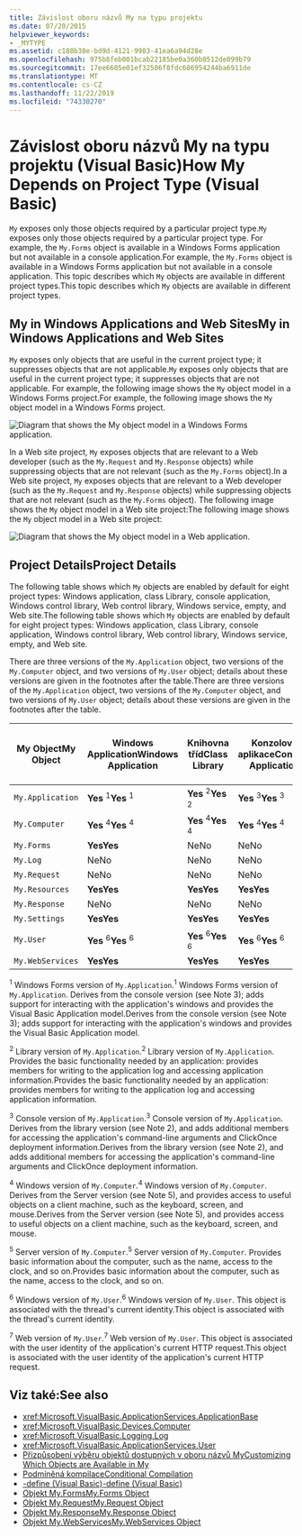 ```yaml
---
title: Závislost oboru názvů My na typu projektu
ms.date: 07/20/2015
helpviewer_keywords:
- _MYTYPE
ms.assetid: c188b38e-bd9d-4121-9983-41ea6a94d28e
ms.openlocfilehash: 975b8feb001bcab22185be0a360b0512de099b79
ms.sourcegitcommit: 17ee6605e01ef32506f8fdc686954244ba6911de
ms.translationtype: MT
ms.contentlocale: cs-CZ
ms.lasthandoff: 11/22/2019
ms.locfileid: "74330270"
---
```

# <a name="how-my-depends-on-project-type-visual-basic"></a><span data-ttu-id="4f80e-102">Závislost oboru názvů My na typu projektu (Visual Basic)</span><span class="sxs-lookup"><span data-stu-id="4f80e-102">How My Depends on Project Type (Visual Basic)</span></span>

<span data-ttu-id="4f80e-103">`My` exposes only those objects required by a particular project type.</span><span class="sxs-lookup"><span data-stu-id="4f80e-103">`My` exposes only those objects required by a particular project type.</span></span> <span data-ttu-id="4f80e-104">For example, the `My.Forms` object is available in a Windows Forms application but not available in a console application.</span><span class="sxs-lookup"><span data-stu-id="4f80e-104">For example, the `My.Forms` object is available in a Windows Forms application but not available in a console application.</span></span> <span data-ttu-id="4f80e-105">This topic describes which `My` objects are available in different project types.</span><span class="sxs-lookup"><span data-stu-id="4f80e-105">This topic describes which `My` objects are available in different project types.</span></span>  
  
## <a name="my-in-windows-applications-and-web-sites"></a><span data-ttu-id="4f80e-106">My in Windows Applications and Web Sites</span><span class="sxs-lookup"><span data-stu-id="4f80e-106">My in Windows Applications and Web Sites</span></span>  

 <span data-ttu-id="4f80e-107">`My` exposes only objects that are useful in the current project type; it suppresses objects that are not applicable.</span><span class="sxs-lookup"><span data-stu-id="4f80e-107">`My` exposes only objects that are useful in the current project type; it suppresses objects that are not applicable.</span></span> <span data-ttu-id="4f80e-108">For example, the following image shows the `My` object model in a Windows Forms project.</span><span class="sxs-lookup"><span data-stu-id="4f80e-108">For example, the following image shows the `My` object model in a Windows Forms project.</span></span>  
  
 ![Diagram that shows the My object model in a Windows Forms application.](./media/how-my-depends-on-project-type/my-object-model-windows-forms.png)  
  
 <span data-ttu-id="4f80e-110">In a Web site project, `My` exposes objects that are relevant to a Web developer (such as the `My.Request` and `My.Response` objects) while suppressing objects that are not relevant (such as the `My.Forms` object).</span><span class="sxs-lookup"><span data-stu-id="4f80e-110">In a Web site project, `My` exposes objects that are relevant to a Web developer (such as the `My.Request` and `My.Response` objects) while suppressing objects that are not relevant (such as the `My.Forms` object).</span></span> <span data-ttu-id="4f80e-111">The following image shows the `My` object model in a Web site project:</span><span class="sxs-lookup"><span data-stu-id="4f80e-111">The following image shows the `My` object model in a Web site project:</span></span>  
  
 ![Diagram that shows the My object model in a Web application.](./media/how-my-depends-on-project-type/my-object-model-web.png)  
  
## <a name="project-details"></a><span data-ttu-id="4f80e-113">Project Details</span><span class="sxs-lookup"><span data-stu-id="4f80e-113">Project Details</span></span>  

 <span data-ttu-id="4f80e-114">The following table shows which `My` objects are enabled by default for eight project types: Windows application, class Library, console application, Windows control library, Web control library, Windows service, empty, and Web site.</span><span class="sxs-lookup"><span data-stu-id="4f80e-114">The following table shows which `My` objects are enabled by default for eight project types: Windows application, class Library, console application, Windows control library, Web control library, Windows service, empty, and Web site.</span></span>  
  
 <span data-ttu-id="4f80e-115">There are three versions of the `My.Application` object, two versions of the `My.Computer` object, and two versions of `My.User` object; details about these versions are given in the footnotes after the table.</span><span class="sxs-lookup"><span data-stu-id="4f80e-115">There are three versions of the `My.Application` object, two versions of the `My.Computer` object, and two versions of `My.User` object; details about these versions are given in the footnotes after the table.</span></span>  
  
|<span data-ttu-id="4f80e-116">My Object</span><span class="sxs-lookup"><span data-stu-id="4f80e-116">My Object</span></span>|<span data-ttu-id="4f80e-117">Windows Application</span><span class="sxs-lookup"><span data-stu-id="4f80e-117">Windows Application</span></span>|<span data-ttu-id="4f80e-118">Knihovna tříd</span><span class="sxs-lookup"><span data-stu-id="4f80e-118">Class Library</span></span>|<span data-ttu-id="4f80e-119">Konzolová aplikace</span><span class="sxs-lookup"><span data-stu-id="4f80e-119">Console Application</span></span>|<span data-ttu-id="4f80e-120">Windows Control Library</span><span class="sxs-lookup"><span data-stu-id="4f80e-120">Windows Control Library</span></span>|<span data-ttu-id="4f80e-121">Web Control Library</span><span class="sxs-lookup"><span data-stu-id="4f80e-121">Web Control Library</span></span>|<span data-ttu-id="4f80e-122">Služba systému Windows</span><span class="sxs-lookup"><span data-stu-id="4f80e-122">Windows Service</span></span>|<span data-ttu-id="4f80e-123">Empty</span><span class="sxs-lookup"><span data-stu-id="4f80e-123">Empty</span></span>|<span data-ttu-id="4f80e-124">Web Site</span><span class="sxs-lookup"><span data-stu-id="4f80e-124">Web Site</span></span>|  
|---|---|---|---|---|---|---|---|---|  
|`My.Application`|<span data-ttu-id="4f80e-125">**Yes** <sup>1</sup></span><span class="sxs-lookup"><span data-stu-id="4f80e-125">**Yes** <sup>1</sup></span></span>|<span data-ttu-id="4f80e-126">**Yes** <sup>2</sup></span><span class="sxs-lookup"><span data-stu-id="4f80e-126">**Yes** <sup>2</sup></span></span>|<span data-ttu-id="4f80e-127">**Yes** <sup>3</sup></span><span class="sxs-lookup"><span data-stu-id="4f80e-127">**Yes** <sup>3</sup></span></span>|<span data-ttu-id="4f80e-128">**Yes** <sup>2</sup></span><span class="sxs-lookup"><span data-stu-id="4f80e-128">**Yes** <sup>2</sup></span></span>|<span data-ttu-id="4f80e-129">Ne</span><span class="sxs-lookup"><span data-stu-id="4f80e-129">No</span></span>|<span data-ttu-id="4f80e-130">**Yes** <sup>3</sup></span><span class="sxs-lookup"><span data-stu-id="4f80e-130">**Yes** <sup>3</sup></span></span>|<span data-ttu-id="4f80e-131">Ne</span><span class="sxs-lookup"><span data-stu-id="4f80e-131">No</span></span>|<span data-ttu-id="4f80e-132">Ne</span><span class="sxs-lookup"><span data-stu-id="4f80e-132">No</span></span>|  
|`My.Computer`|<span data-ttu-id="4f80e-133">**Yes** <sup>4</sup></span><span class="sxs-lookup"><span data-stu-id="4f80e-133">**Yes** <sup>4</sup></span></span>|<span data-ttu-id="4f80e-134">**Yes** <sup>4</sup></span><span class="sxs-lookup"><span data-stu-id="4f80e-134">**Yes** <sup>4</sup></span></span>|<span data-ttu-id="4f80e-135">**Yes** <sup>4</sup></span><span class="sxs-lookup"><span data-stu-id="4f80e-135">**Yes** <sup>4</sup></span></span>|<span data-ttu-id="4f80e-136">**Yes** <sup>4</sup></span><span class="sxs-lookup"><span data-stu-id="4f80e-136">**Yes** <sup>4</sup></span></span>|<span data-ttu-id="4f80e-137">**Yes** <sup>5</sup></span><span class="sxs-lookup"><span data-stu-id="4f80e-137">**Yes** <sup>5</sup></span></span>|<span data-ttu-id="4f80e-138">**Yes** <sup>4</sup></span><span class="sxs-lookup"><span data-stu-id="4f80e-138">**Yes** <sup>4</sup></span></span>|<span data-ttu-id="4f80e-139">Ne</span><span class="sxs-lookup"><span data-stu-id="4f80e-139">No</span></span>|<span data-ttu-id="4f80e-140">**Yes** <sup>5</sup></span><span class="sxs-lookup"><span data-stu-id="4f80e-140">**Yes** <sup>5</sup></span></span>|  
|`My.Forms`|<span data-ttu-id="4f80e-141">**Yes**</span><span class="sxs-lookup"><span data-stu-id="4f80e-141">**Yes**</span></span>|<span data-ttu-id="4f80e-142">Ne</span><span class="sxs-lookup"><span data-stu-id="4f80e-142">No</span></span>|<span data-ttu-id="4f80e-143">Ne</span><span class="sxs-lookup"><span data-stu-id="4f80e-143">No</span></span>|<span data-ttu-id="4f80e-144">**Yes**</span><span class="sxs-lookup"><span data-stu-id="4f80e-144">**Yes**</span></span>|<span data-ttu-id="4f80e-145">Ne</span><span class="sxs-lookup"><span data-stu-id="4f80e-145">No</span></span>|<span data-ttu-id="4f80e-146">Ne</span><span class="sxs-lookup"><span data-stu-id="4f80e-146">No</span></span>|<span data-ttu-id="4f80e-147">Ne</span><span class="sxs-lookup"><span data-stu-id="4f80e-147">No</span></span>|<span data-ttu-id="4f80e-148">Ne</span><span class="sxs-lookup"><span data-stu-id="4f80e-148">No</span></span>|  
|`My.Log`|<span data-ttu-id="4f80e-149">Ne</span><span class="sxs-lookup"><span data-stu-id="4f80e-149">No</span></span>|<span data-ttu-id="4f80e-150">Ne</span><span class="sxs-lookup"><span data-stu-id="4f80e-150">No</span></span>|<span data-ttu-id="4f80e-151">Ne</span><span class="sxs-lookup"><span data-stu-id="4f80e-151">No</span></span>|<span data-ttu-id="4f80e-152">Ne</span><span class="sxs-lookup"><span data-stu-id="4f80e-152">No</span></span>|<span data-ttu-id="4f80e-153">Ne</span><span class="sxs-lookup"><span data-stu-id="4f80e-153">No</span></span>|<span data-ttu-id="4f80e-154">Ne</span><span class="sxs-lookup"><span data-stu-id="4f80e-154">No</span></span>|<span data-ttu-id="4f80e-155">Ne</span><span class="sxs-lookup"><span data-stu-id="4f80e-155">No</span></span>|<span data-ttu-id="4f80e-156">**Yes**</span><span class="sxs-lookup"><span data-stu-id="4f80e-156">**Yes**</span></span>|  
|`My.Request`|<span data-ttu-id="4f80e-157">Ne</span><span class="sxs-lookup"><span data-stu-id="4f80e-157">No</span></span>|<span data-ttu-id="4f80e-158">Ne</span><span class="sxs-lookup"><span data-stu-id="4f80e-158">No</span></span>|<span data-ttu-id="4f80e-159">Ne</span><span class="sxs-lookup"><span data-stu-id="4f80e-159">No</span></span>|<span data-ttu-id="4f80e-160">Ne</span><span class="sxs-lookup"><span data-stu-id="4f80e-160">No</span></span>|<span data-ttu-id="4f80e-161">Ne</span><span class="sxs-lookup"><span data-stu-id="4f80e-161">No</span></span>|<span data-ttu-id="4f80e-162">Ne</span><span class="sxs-lookup"><span data-stu-id="4f80e-162">No</span></span>|<span data-ttu-id="4f80e-163">Ne</span><span class="sxs-lookup"><span data-stu-id="4f80e-163">No</span></span>|<span data-ttu-id="4f80e-164">**Yes**</span><span class="sxs-lookup"><span data-stu-id="4f80e-164">**Yes**</span></span>|  
|`My.Resources`|<span data-ttu-id="4f80e-165">**Yes**</span><span class="sxs-lookup"><span data-stu-id="4f80e-165">**Yes**</span></span>|<span data-ttu-id="4f80e-166">**Yes**</span><span class="sxs-lookup"><span data-stu-id="4f80e-166">**Yes**</span></span>|<span data-ttu-id="4f80e-167">**Yes**</span><span class="sxs-lookup"><span data-stu-id="4f80e-167">**Yes**</span></span>|<span data-ttu-id="4f80e-168">**Yes**</span><span class="sxs-lookup"><span data-stu-id="4f80e-168">**Yes**</span></span>|<span data-ttu-id="4f80e-169">**Yes**</span><span class="sxs-lookup"><span data-stu-id="4f80e-169">**Yes**</span></span>|<span data-ttu-id="4f80e-170">**Yes**</span><span class="sxs-lookup"><span data-stu-id="4f80e-170">**Yes**</span></span>|<span data-ttu-id="4f80e-171">Ne</span><span class="sxs-lookup"><span data-stu-id="4f80e-171">No</span></span>|<span data-ttu-id="4f80e-172">Ne</span><span class="sxs-lookup"><span data-stu-id="4f80e-172">No</span></span>|  
|`My.Response`|<span data-ttu-id="4f80e-173">Ne</span><span class="sxs-lookup"><span data-stu-id="4f80e-173">No</span></span>|<span data-ttu-id="4f80e-174">Ne</span><span class="sxs-lookup"><span data-stu-id="4f80e-174">No</span></span>|<span data-ttu-id="4f80e-175">Ne</span><span class="sxs-lookup"><span data-stu-id="4f80e-175">No</span></span>|<span data-ttu-id="4f80e-176">Ne</span><span class="sxs-lookup"><span data-stu-id="4f80e-176">No</span></span>|<span data-ttu-id="4f80e-177">Ne</span><span class="sxs-lookup"><span data-stu-id="4f80e-177">No</span></span>|<span data-ttu-id="4f80e-178">Ne</span><span class="sxs-lookup"><span data-stu-id="4f80e-178">No</span></span>|<span data-ttu-id="4f80e-179">Ne</span><span class="sxs-lookup"><span data-stu-id="4f80e-179">No</span></span>|<span data-ttu-id="4f80e-180">**Yes**</span><span class="sxs-lookup"><span data-stu-id="4f80e-180">**Yes**</span></span>|  
|`My.Settings`|<span data-ttu-id="4f80e-181">**Yes**</span><span class="sxs-lookup"><span data-stu-id="4f80e-181">**Yes**</span></span>|<span data-ttu-id="4f80e-182">**Yes**</span><span class="sxs-lookup"><span data-stu-id="4f80e-182">**Yes**</span></span>|<span data-ttu-id="4f80e-183">**Yes**</span><span class="sxs-lookup"><span data-stu-id="4f80e-183">**Yes**</span></span>|<span data-ttu-id="4f80e-184">**Yes**</span><span class="sxs-lookup"><span data-stu-id="4f80e-184">**Yes**</span></span>|<span data-ttu-id="4f80e-185">**Yes**</span><span class="sxs-lookup"><span data-stu-id="4f80e-185">**Yes**</span></span>|<span data-ttu-id="4f80e-186">**Yes**</span><span class="sxs-lookup"><span data-stu-id="4f80e-186">**Yes**</span></span>|<span data-ttu-id="4f80e-187">Ne</span><span class="sxs-lookup"><span data-stu-id="4f80e-187">No</span></span>|<span data-ttu-id="4f80e-188">Ne</span><span class="sxs-lookup"><span data-stu-id="4f80e-188">No</span></span>|  
|`My.User`|<span data-ttu-id="4f80e-189">**Yes** <sup>6</sup></span><span class="sxs-lookup"><span data-stu-id="4f80e-189">**Yes** <sup>6</sup></span></span>|<span data-ttu-id="4f80e-190">**Yes** <sup>6</sup></span><span class="sxs-lookup"><span data-stu-id="4f80e-190">**Yes** <sup>6</sup></span></span>|<span data-ttu-id="4f80e-191">**Yes** <sup>6</sup></span><span class="sxs-lookup"><span data-stu-id="4f80e-191">**Yes** <sup>6</sup></span></span>|<span data-ttu-id="4f80e-192">**Yes** <sup>6</sup></span><span class="sxs-lookup"><span data-stu-id="4f80e-192">**Yes** <sup>6</sup></span></span>|<span data-ttu-id="4f80e-193">**Yes** <sup>7</sup></span><span class="sxs-lookup"><span data-stu-id="4f80e-193">**Yes** <sup>7</sup></span></span>|<span data-ttu-id="4f80e-194">**Yes** <sup>6</sup></span><span class="sxs-lookup"><span data-stu-id="4f80e-194">**Yes** <sup>6</sup></span></span>|<span data-ttu-id="4f80e-195">Ne</span><span class="sxs-lookup"><span data-stu-id="4f80e-195">No</span></span>|<span data-ttu-id="4f80e-196">**Yes** <sup>7</sup></span><span class="sxs-lookup"><span data-stu-id="4f80e-196">**Yes** <sup>7</sup></span></span>|  
|`My.WebServices`|<span data-ttu-id="4f80e-197">**Yes**</span><span class="sxs-lookup"><span data-stu-id="4f80e-197">**Yes**</span></span>|<span data-ttu-id="4f80e-198">**Yes**</span><span class="sxs-lookup"><span data-stu-id="4f80e-198">**Yes**</span></span>|<span data-ttu-id="4f80e-199">**Yes**</span><span class="sxs-lookup"><span data-stu-id="4f80e-199">**Yes**</span></span>|<span data-ttu-id="4f80e-200">**Yes**</span><span class="sxs-lookup"><span data-stu-id="4f80e-200">**Yes**</span></span>|<span data-ttu-id="4f80e-201">**Yes**</span><span class="sxs-lookup"><span data-stu-id="4f80e-201">**Yes**</span></span>|<span data-ttu-id="4f80e-202">**Yes**</span><span class="sxs-lookup"><span data-stu-id="4f80e-202">**Yes**</span></span>|<span data-ttu-id="4f80e-203">Ne</span><span class="sxs-lookup"><span data-stu-id="4f80e-203">No</span></span>|<span data-ttu-id="4f80e-204">Ne</span><span class="sxs-lookup"><span data-stu-id="4f80e-204">No</span></span>|  
  
 <span data-ttu-id="4f80e-205"><sup>1</sup> Windows Forms version of `My.Application`.</span><span class="sxs-lookup"><span data-stu-id="4f80e-205"><sup>1</sup> Windows Forms version of `My.Application`.</span></span> <span data-ttu-id="4f80e-206">Derives from the console version (see Note 3); adds support for interacting with the application's windows and provides the Visual Basic Application model.</span><span class="sxs-lookup"><span data-stu-id="4f80e-206">Derives from the console version (see Note 3); adds support for interacting with the application's windows and provides the Visual Basic Application model.</span></span>  
  
 <span data-ttu-id="4f80e-207"><sup>2</sup> Library version of `My.Application`.</span><span class="sxs-lookup"><span data-stu-id="4f80e-207"><sup>2</sup> Library version of `My.Application`.</span></span> <span data-ttu-id="4f80e-208">Provides the basic functionality needed by an application: provides members for writing to the application log and accessing application information.</span><span class="sxs-lookup"><span data-stu-id="4f80e-208">Provides the basic functionality needed by an application: provides members for writing to the application log and accessing application information.</span></span>  
  
 <span data-ttu-id="4f80e-209"><sup>3</sup> Console version of `My.Application`.</span><span class="sxs-lookup"><span data-stu-id="4f80e-209"><sup>3</sup> Console version of `My.Application`.</span></span> <span data-ttu-id="4f80e-210">Derives from the library version (see Note 2), and adds additional members for accessing the application's command-line arguments and ClickOnce deployment information.</span><span class="sxs-lookup"><span data-stu-id="4f80e-210">Derives from the library version (see Note 2), and adds additional members for accessing the application's command-line arguments and ClickOnce deployment information.</span></span>  
  
 <span data-ttu-id="4f80e-211"><sup>4</sup> Windows version of `My.Computer`.</span><span class="sxs-lookup"><span data-stu-id="4f80e-211"><sup>4</sup> Windows version of `My.Computer`.</span></span> <span data-ttu-id="4f80e-212">Derives from the Server version (see Note 5), and provides access to useful objects on a client machine, such as the keyboard, screen, and mouse.</span><span class="sxs-lookup"><span data-stu-id="4f80e-212">Derives from the Server version (see Note 5), and provides access to useful objects on a client machine, such as the keyboard, screen, and mouse.</span></span>  
  
 <span data-ttu-id="4f80e-213"><sup>5</sup> Server version of `My.Computer`.</span><span class="sxs-lookup"><span data-stu-id="4f80e-213"><sup>5</sup> Server version of `My.Computer`.</span></span> <span data-ttu-id="4f80e-214">Provides basic information about the computer, such as the name, access to the clock, and so on.</span><span class="sxs-lookup"><span data-stu-id="4f80e-214">Provides basic information about the computer, such as the name, access to the clock, and so on.</span></span>  
  
 <span data-ttu-id="4f80e-215"><sup>6</sup> Windows version of `My.User`.</span><span class="sxs-lookup"><span data-stu-id="4f80e-215"><sup>6</sup> Windows version of `My.User`.</span></span> <span data-ttu-id="4f80e-216">This object is associated with the thread's current identity.</span><span class="sxs-lookup"><span data-stu-id="4f80e-216">This object is associated with the thread's current identity.</span></span>  
  
 <span data-ttu-id="4f80e-217"><sup>7</sup> Web version of `My.User`.</span><span class="sxs-lookup"><span data-stu-id="4f80e-217"><sup>7</sup> Web version of `My.User`.</span></span> <span data-ttu-id="4f80e-218">This object is associated with the user identity of the application's current HTTP request.</span><span class="sxs-lookup"><span data-stu-id="4f80e-218">This object is associated with the user identity of the application's current HTTP request.</span></span>  
  
## <a name="see-also"></a><span data-ttu-id="4f80e-219">Viz také:</span><span class="sxs-lookup"><span data-stu-id="4f80e-219">See also</span></span>

- <xref:Microsoft.VisualBasic.ApplicationServices.ApplicationBase>
- <xref:Microsoft.VisualBasic.Devices.Computer>
- <xref:Microsoft.VisualBasic.Logging.Log>
- <xref:Microsoft.VisualBasic.ApplicationServices.User>
- [<span data-ttu-id="4f80e-220">Přizpůsobení výběru objektů dostupných v oboru názvů My</span><span class="sxs-lookup"><span data-stu-id="4f80e-220">Customizing Which Objects are Available in My</span></span>](../../../visual-basic/developing-apps/customizing-extending-my/customizing-which-objects-are-available-in-my.md)
- [<span data-ttu-id="4f80e-221">Podmíněná kompilace</span><span class="sxs-lookup"><span data-stu-id="4f80e-221">Conditional Compilation</span></span>](../../../visual-basic/programming-guide/program-structure/conditional-compilation.md)
- [<span data-ttu-id="4f80e-222">-define (Visual Basic)</span><span class="sxs-lookup"><span data-stu-id="4f80e-222">-define (Visual Basic)</span></span>](../../../visual-basic/reference/command-line-compiler/define.md)
- [<span data-ttu-id="4f80e-223">Objekt My.Forms</span><span class="sxs-lookup"><span data-stu-id="4f80e-223">My.Forms Object</span></span>](../../../visual-basic/language-reference/objects/my-forms-object.md)
- [<span data-ttu-id="4f80e-224">Objekt My.Request</span><span class="sxs-lookup"><span data-stu-id="4f80e-224">My.Request Object</span></span>](../../../visual-basic/language-reference/objects/my-request-object.md)
- [<span data-ttu-id="4f80e-225">Objekt My.Response</span><span class="sxs-lookup"><span data-stu-id="4f80e-225">My.Response Object</span></span>](../../../visual-basic/language-reference/objects/my-response-object.md)
- [<span data-ttu-id="4f80e-226">Objekt My.WebServices</span><span class="sxs-lookup"><span data-stu-id="4f80e-226">My.WebServices Object</span></span>](../../../visual-basic/language-reference/objects/my-webservices-object.md)
